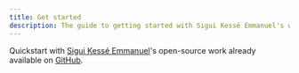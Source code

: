 ```yaml
---
title: Get started
description: The guide to getting started with Sigui Kessé Emmanuel's work.
---
```


Quickstart with [Sigui Kessé Emmanuel](https://ske.deno.dev)'s open-source work already available on [GitHub](https://github.com/siguici).
